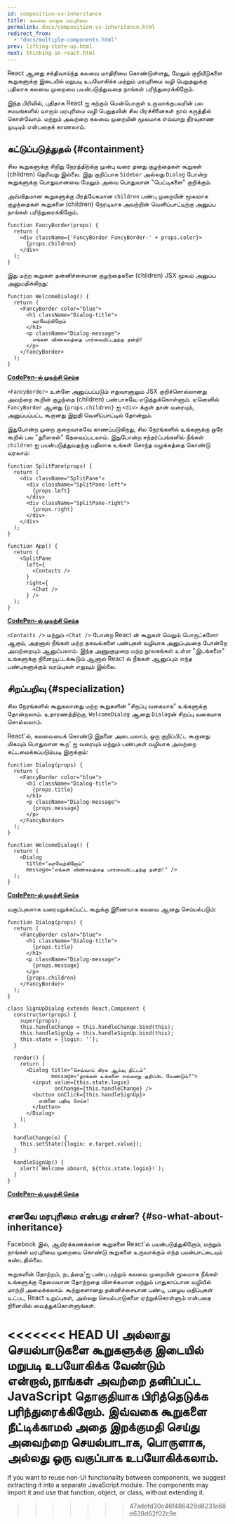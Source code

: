 ```yaml
---
id: composition-vs-inheritance
title: கலவை மாறாக மரபுரிமை
permalink: docs/composition-vs-inheritance.html
redirect_from:
  - "docs/multiple-components.html"
prev: lifting-state-up.html
next: thinking-in-react.html
---
```


React ஆனது சக்திவாய்ந்த கலவை மாதிரியை கொண்டுள்ளது, மேலும் குறியீடுகளை கூறுகளுக்கு இடையில் மறுபடி உபயோகிக்க மற்றும் மரபுரிமை வழி பெறுதலுக்கு பதிலாக கலவை முறையை பயன்படுத்துவதை நாங்கள் பரிந்துரைக்கிறோம்.

இந்த பிரிவில், புதிதாக React ஐ கற்கும் மென்பொருள் உருவாக்குபவரின் பல சமயங்களில் வாரும் மரபுரிமை வழி பெறுதலின் சில பிரச்சினைகள் நாம் கருத்தில் கொள்வோம். மற்றும் அவற்றை கலவை முறையின் மூலமாக எவ்வாறு தீர்வுகாண முடியும் என்பதைக் காணலாம்.

## கட்டுப்படுத்துதல் {#containment}

சில கூறுகளுக்கு சிறிது நேரத்திற்க்கு முன்பு வரை தனது குழந்தைகள் கூறுகள் (children) தெரிவது இல்லை. இது குறிப்பாக `Sidebar` அல்லது `Dialog` போன்ற கூறுகளுக்கு பொதுவானவை மேலும் அவை பொதுவான "பெட்டிகளை" குறிக்கும்.

அவ்விதமான கூறுகளுக்கு பிரத்யேகமான `children` பண்பு முறையின் மூலமாக குழந்தைகள் கூறுகளை (children) நேரடியாக அவற்றின் வெளிப்பாட்டிற்கு அனுப்ப நாங்கள் பரிந்துரைக்கிறோம்.

```js{4}
function FancyBorder(props) {
  return (
    <div className={'FancyBorder FancyBorder-' + props.color}>
      {props.children}
    </div>
  );
}
```

இது மற்ற கூறுகள் தன்னிச்சையான குழந்தைகளை (children) JSX மூலம் அனுப்ப அனுமதிக்கிறது:

```js{4-9}
function WelcomeDialog() {
  return (
    <FancyBorder color="blue">
      <h1 className="Dialog-title">
        வரவேற்கிறோம்
      </h1>
      <p className="Dialog-message">
        எங்கள் விண்கலத்தை பார்வையிட்டதற்கு நன்றி!
      </p>
    </FancyBorder>
  );
}
```

**[CodePen-ல் முயற்சி செய்க](https://codepen.io/gaearon/pen/ozqNOV?editors=0010)**

`<FancyBorder>` உள்ளே அனுப்பப்படும் எதுவானாலும் JSX குறிச்சொல்லானது அவற்றை கூறின் குழந்தை (children) பண்பாகவே எடுத்துக்கொள்ளும். ஏனெனில் `FancyBorder` ஆனது  `{props.children}` ஐ `<div>` க்குள் தான் வரையும், அனுப்பப்பட்ட கூறானது இறுதி வெளிப்பாட்டில் தோன்றும்.

இதுபோன்ற முறை குறைவாகவே காணப்படுகிறது, சில நேரங்களில் உங்களுக்கு ஓரே கூறில் பல "துளைகள்" தேவைப்படலாம். இதுபோன்ற சந்தர்ப்பங்களில் நீங்கள் `children` ஐ பயன்படுத்துவதற்கு பதிலாக உங்கள் சொந்த வழக்கத்தை கொண்டு வரலாம்:

```js{5,8,18,21}
function SplitPane(props) {
  return (
    <div className="SplitPane">
      <div className="SplitPane-left">
        {props.left}
      </div>
      <div className="SplitPane-right">
        {props.right}
      </div>
    </div>
  );
}

function App() {
  return (
    <SplitPane
      left={
        <Contacts />
      }
      right={
        <Chat />
      } />
  );
}
```

[**CodePen-ல் முயற்சி செய்க**](https://codepen.io/gaearon/pen/gwZOJp?editors=0010)

`<Contacts />` மற்றும் `<Chat />` போன்ற React ன் கூறுகள் வெறும் பொருட்களோ ஆகும், அதனால் நீங்கள் மற்ற தகவல்களை பண்புகள் வழியாக அனுப்புவதை போன்றே அவற்றையும் ஆனுப்பலாம். இந்த அணுகுமுறை மற்ற நூலகங்கள் உள்ள "இடங்களை" உங்களுக்கு நினைவூட்டக்கூடும் ஆனால் React ல் நீங்கள் ஆனுப்பும் எந்த பண்புகளுக்கும் வரம்புகள் எதுவும் இல்லை.

##  சிறப்பறிவு {#specialization}

சில நேரங்களில் கூறுகலானது மற்ற கூறுகளின் "சிறப்பு வகையாக" உங்களுக்கு தோன்றலாம். உதாரணத்திற்கு, `WelcomeDialog` ஆனது `Dialog`ன் சிறப்பு வகையாக சொல்லலாம்.

React'ல், கலவையைக் கொண்டு இதனை அடையலாம், ஒரு குறிப்பிட்ட கூறானது மிகவும் பொதுவான கூற' ஐ வரையும் மற்றும் பண்புகள் வழியாக அவற்றை கட்டமைக்கப்படும்படி இருக்கும்:

```js{5,8,16-18}
function Dialog(props) {
  return (
    <FancyBorder color="blue">
      <h1 className="Dialog-title">
        {props.title}
      </h1>
      <p className="Dialog-message">
        {props.message}
      </p>
    </FancyBorder>
  );
}

function WelcomeDialog() {
  return (
    <Dialog
      title="வரவேற்கிறோம்"
      message="எங்கள் விண்கலத்தை பார்வையிட்டதற்கு நன்றி!" />
  );
}
```

[**CodePen-ல் முயற்சி செய்க**](https://codepen.io/gaearon/pen/kkEaOZ?editors=0010)

வகுப்புகளாக வரையறுக்கப்பட்ட கூறுக்கு இணையாக கலவை ஆனது செய்யல்படும்:

```js{10,27-31}
function Dialog(props) {
  return (
    <FancyBorder color="blue">
      <h1 className="Dialog-title">
        {props.title}
      </h1>
      <p className="Dialog-message">
        {props.message}
      </p>
      {props.children}
    </FancyBorder>
  );
}

class SignUpDialog extends React.Component {
  constructor(props) {
    super(props);
    this.handleChange = this.handleChange.bind(this);
    this.handleSignUp = this.handleSignUp.bind(this);
    this.state = {login: ''};
  }

  render() {
    return (
      <Dialog title="செவ்வாய் கிரக ஆய்வு திட்டம்"
              message="நாங்கள் உங்களை எவ்வாறு குறிப்பிட வேண்டும்?">
        <input value={this.state.login}
               onChange={this.handleChange} />
        <button onClick={this.handleSignUp}>
          என்னை பதிவு செய்க!
        </button>
      </Dialog>
    );
  }

  handleChange(e) {
    this.setState({login: e.target.value});
  }

  handleSignUp() {
    alert(`Welcome aboard, ${this.state.login}!`);
  }
}
```

[**CodePen-ல் முயற்சி செய்க**](https://codepen.io/gaearon/pen/gwZbYa?editors=0010)

## எனவே மரபுரிமை என்பது என்ன? {#so-what-about-inheritance}

Facebook இல், ஆயிரக்கணக்கான கூறுகளை React'ல் பயன்படுத்துகிறோம், மற்றும் நாங்கள் மரபுரிமை முறையை கொண்டு கூறுகளை உருவாக்கும் எந்த பயன்பாட்டையும் கண்டதில்லை.

கூறுகளின் தோற்றம், நடத்தை'ஐ பண்பு மற்றும் கலவை முறையின் மூலமாக நீங்கள் உங்களுக்கு தேவையான தோற்றதை விளக்கமான மற்றும் பாதுகாப்பான வழியில் மாற்றி அமைக்கலாம். கூற்றுகளானது தன்னிச்சையான பண்பு, பழைய மதிப்புகள் உட்பட, React உறுப்புகள், அல்லது செயல்பாடுகளை ஏற்றுக்கொள்ளும் என்பதை நினைவில் வைத்துக்கொள்ளுங்கள்.

<<<<<<< HEAD
UI அல்லாது செயல்பாடுகளை கூறுகளுக்கு இடையில் மறுபடி உபயோகிக்க வேண்டும் என்றால்,நாங்கள் அவற்றை தனிப்பட்ட JavaScript தொகுதியாக பிரித்தெடுக்க பரிந்துரைக்கிறோம். இவ்வகை கூறுகளை நீட்டிக்காமல் அதை இறக்குமதி செய்து அவைற்றை செயல்பாடாக, பொருளாக, அல்லது ஒரு வகுப்பாக உபயோகிக்கலாம்.
=======
If you want to reuse non-UI functionality between components, we suggest extracting it into a separate JavaScript module. The components may import it and use that function, object, or class, without extending it.
>>>>>>> 47adefd30c46f486428d8231a68e639d62f02c9e
